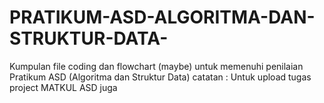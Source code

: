 # PRATIKUM-ASD-ALGORITMA-DAN-STRUKTUR-DATA-
Kumpulan file coding dan flowchart (maybe) untuk memenuhi penilaian Pratikum ASD (Algoritma dan Struktur Data)
catatan :
Untuk upload tugas project MATKUL ASD juga
